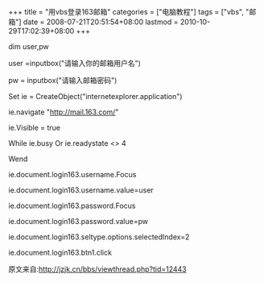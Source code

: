 +++
title = "用vbs登录163邮箱"
categories = ["电脑教程"]
tags = ["vbs", "邮箱"]
date = 2008-07-21T20:51:54+08:00
lastmod = 2010-10-29T17:02:39+08:00
+++



dim user,pw

user =inputbox("请输入你的邮箱用户名")

pw = inputbox("请输入邮箱密码")

Set ie = CreateObject("internetexplorer.application") 

ie.navigate "http://mail.163.com/" 

ie.Visible = true

While ie.busy Or ie.readystate <> 4 

Wend 

ie.document.login163.username.Focus 

ie.document.login163.username.value=user 

ie.document.login163.password.Focus 

ie.document.login163.password.value=pw 

ie.document.login163.seltype.options.selectedIndex=2

ie.document.login163.btn1.click

原文来自:http://jzjk.cn/bbs/viewthread.php?tid=12443